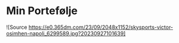 # Min Portefølje
![Source https://e0.365dm.com/23/09/2048x1152/skysports-victor-osimhen-napoli_6299589.jpg?20230927101639]
